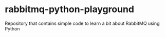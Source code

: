 # rabbitmq-python-playground
Repository that contains simple code to learn a bit about RabbitMQ using Python
